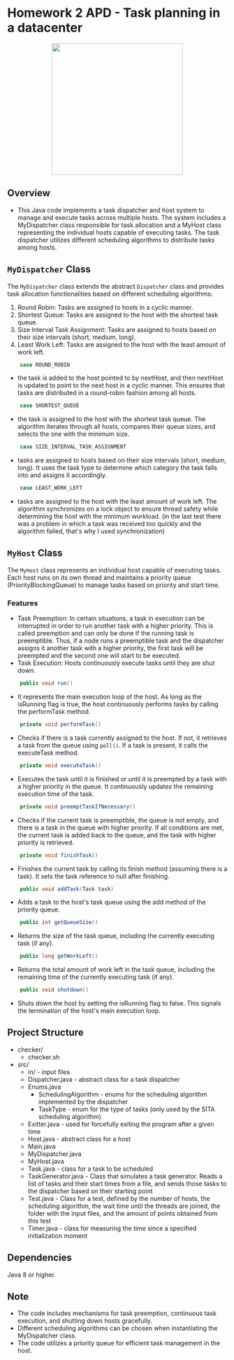 # Homework 2 APD - Task planning in a datacenter

<div align="center"><img src="https://media.tenor.com/Zf45U-rHMgkAAAAC/friday-good-morning.gif" width="300px"></div>

## Overview

* This Java code implements a task dispatcher and host system to manage and execute tasks across multiple hosts. The system includes a MyDispatcher class responsible for task allocation and a MyHost class representing the individual hosts capable of executing tasks. The task dispatcher utilizes different scheduling algorithms to distribute tasks among hosts.

## `MyDispatcher` Class

The `MyDispatcher` class extends the abstract `Dispatcher` class and provides task allocation functionalities based on different scheduling algorithms:

1. Round Robin: Tasks are assigned to hosts in a cyclic manner.
2. Shortest Queue: Tasks are assigned to the host with the shortest task queue.
3. Size Interval Task Assignment: Tasks are assigned to hosts based on their size intervals (short, medium, long).
4. Least Work Left: Tasks are assigned to the host with the least amount of work left.

``` java
    case ROUND_ROBIN 
```

* the task is added to the host pointed to by nextHost, and then nextHost is updated to point to the next host in a cyclic manner. This ensures that tasks are distributed in a round-robin fashion among all hosts.

``` java
    case SHORTEST_QUEUE 
```

* the task is assigned to the host with the shortest task queue. The algorithm iterates through all hosts, compares their queue sizes, and selects the one with the minimum size.

``` java
    case SIZE_INTERVAL_TASK_ASSIGNMENT 
```

* tasks are assigned to hosts based on their size intervals (short, medium, long). It uses the task type to determine which category the task falls into and assigns it accordingly.

``` java
    case LEAST_WORK_LEFT
```

* tasks are assigned to the host with the least amount of work left. The algorithm synchronizes on a lock object to ensure thread safety while determining the host with the minimum workload. (in the last test there was a problem in which a task was received too quickly and the algorithm failed, that's why I used synchronization)

## `MyHost` Class

The `MyHost` class represents an individual host capable of executing tasks. Each host runs on its own thread and maintains a priority queue (PriorityBlockingQueue) to manage tasks based on priority and start time.

### Features

* Task Preemption: In certain situations, a task in execution can be interrupted in order to run another task with a higher priority. This is called preemption and can only be done if the running task is preemptible. Thus, if a node runs a preemptible task and the dispatcher assigns it another task with a higher priority, the first task will be preempted and the second one will start to be executed.
* Task Execution: Hosts continuously execute tasks until they are shut down.

``` java
    public void run()
```

* It represents the main execution loop of the host. As long as the isRunning flag is true, the host continuously performs tasks by calling the performTask method.

``` java
    private void performTask()
```

* Checks if there is a task currently assigned to the host. If not, it retrieves a task from the queue using `poll()`. If a task is present, it calls the executeTask method.

``` java
    private void executeTask()
```

* Executes the task until it is finished or until it is preempted by a task with a higher priority in the queue. It continuously updates the remaining execution time of the task.

``` java
    private void preemptTaskIfNecessary()
```

* Checks if the current task is preemptible, the queue is not empty, and there is a task in the queue with higher priority. If all conditions are met, the current task is added back to the queue, and the task with higher priority is retrieved.

``` java
    private void finishTask()
```

* Finishes the current task by calling its finish method (assuming there is a task). It sets the task reference to null after finishing.

``` java
    public void addTask(Task task)
```

* Adds a task to the host's task queue using the add method of the priority queue.

``` java
    public int getQueueSize()
```

* Returns the size of the task queue, including the currently executing task (if any).

``` java
    public long getWorkLeft()
```

* Returns the total amount of work left in the task queue, including the remaining time of the currently executing task (if any).

``` java
    public void shutdown()
```

* Shuts down the host by setting the isRunning flag to false. This signals the termination of the host's main execution loop.

## Project Structure

* checker/
  * checker.sh
* src/
  * in/ - input files
  * Dispatcher.java - abstract class for a task dispatcher
  * Enums.java
    * SchedulingAlgorithm - enums for the scheduling algorithm implemented by the dispatcher
    * TaskType - enum for the type of tasks (only used by the SITA scheduling algorithm)
  * Exitter.java - used for forcefully exiting the program after a given time
  * Host.java - abstract class for a host
  * Main.java
  * MyDispatcher.java
  * MyHost.java
  * Task.java - class for a task to be scheduled
  * TaskGenerator.java - Class that simulates a task generator. Reads a list of tasks and their start times from a file, and sends those tasks to the dispatcher based on their starting point
  * Test.java - Class for a test, defined by the number of hosts, the scheduling algorithm, the wait time until the threads are joined, the folder with the input files, and the amount of points obtained from this test
  * Timer.java - class for measuring the time since a specified initialization moment

## Dependencies

Java 8 or higher.

## Note

* The code includes mechanisms for task preemption, continuous task execution, and shutting down hosts gracefully.
* Different scheduling algorithms can be chosen when instantiating the MyDispatcher class.
* The code utilizes a priority queue for efficient task management in the host.
